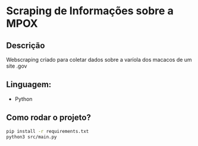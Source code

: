 # Scraping de Informações sobre a MPOX

## Descrição

Webscraping criado para coletar dados sobre a varíola dos macacos de um site .gov

## Linguagem:

- Python

## Como rodar o projeto?

```bash
pip install -r requirements.txt
python3 src/main.py
```

